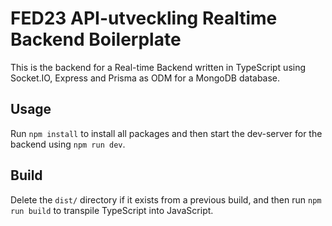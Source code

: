 # FED23 API-utveckling Realtime Backend Boilerplate

This is the backend for a Real-time Backend written in TypeScript using Socket.IO, Express and Prisma as ODM for a MongoDB database.

## Usage

Run `npm install` to install all packages and then start the dev-server for the backend using `npm run dev`.

## Build

Delete the `dist/` directory if it exists from a previous build, and then run `npm run build` to transpile TypeScript into JavaScript.
